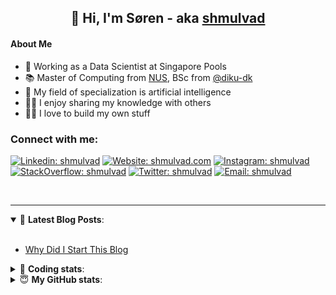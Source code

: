 <h2 align="center">
	👋 Hi, I'm Søren - aka <a href="https://shmulvad.com">shmulvad</a>
</h2>

#### About Me
- 🤖 Working as a Data Scientist at Singapore Pools
- 📚 Master of Computing from [NUS], BSc from [@diku-dk]
- 🧠 My field of specialization is artificial intelligence
- 👨‍🏫 I enjoy sharing my knowledge with others
- 👨‍💻 I love to build my own stuff

### Connect with me:

[![Linkedin: shmulvad](https://img.shields.io/badge/shmulvad-blue?style=flat&logo=Linkedin&logoColor=white)][linkedin]
[![Website: shmulvad.com](https://img.shields.io/badge/shmulvad.com-47CCCC?&style=flat&logo=Google-Chrome&logoColor=white)][website]
[![Instagram: shmulvad](https://img.shields.io/badge/-@shmulvad-purple?style=flat&logo=Instagram&logoColor=white)][instagram]
[![StackOverflow: shmulvad](https://img.shields.io/badge/shmulvad-FE7A16?style=flat&logo=stack-overflow&logoColor=white)][stackOverflow]
[![Twitter: shmulvad](https://img.shields.io/badge/@shmulvad-1ca0f1?style=flat&logo=twitter&logoColor=white)][twitter]
[![Email: shmulvad](https://img.shields.io/badge/shmulvad-D14836?style=flat&logo=gmail&logoColor=white)][mail]

<br />

---

<details open>
 <summary>📕 <b>Latest Blog Posts</b>: </summary>

<br>

<!-- BLOG-POST-LIST:START -->
- [Why Did I Start This Blog](https://shmulvad.com/blog/why-did-start-this-blog)
<!-- BLOG-POST-LIST:END -->

</details>

<!-- --- -->

<details>
 <summary>🤖 <b>Coding stats</b>: </summary>

<br>

NOTE: Doesn't track coding at work or work done in environments such as Jupyter Notebooks.

<!--START_SECTION:waka-->
![Code Time](http://img.shields.io/badge/Code%20Time-2%2C028%20hrs%2035%20mins-blue)

**I'm a Night 🦉** 

```text
🌞 Morning                481 commits         ██░░░░░░░░░░░░░░░░░░░░░░░   09.00 % 
🌆 Daytime                1376 commits        ██████░░░░░░░░░░░░░░░░░░░   25.75 % 
🌃 Evening                2240 commits        ██████████░░░░░░░░░░░░░░░   41.92 % 
🌙 Night                  1247 commits        ██████░░░░░░░░░░░░░░░░░░░   23.33 % 
```


📊 **This Week I Spent My Time On** 

```text
💬 Programming Languages: 
Python                   8 hrs 41 mins       ██████████████░░░░░░░░░░░   56.03 % 
HTML                     2 hrs 36 mins       ████░░░░░░░░░░░░░░░░░░░░░   16.83 % 
Other                    1 hr 52 mins        ███░░░░░░░░░░░░░░░░░░░░░░   12.12 % 
JavaScript               1 hr 46 mins        ███░░░░░░░░░░░░░░░░░░░░░░   11.43 % 
Bash                     14 mins             ░░░░░░░░░░░░░░░░░░░░░░░░░   01.56 % 

🔥 Editors: 
VS Code                  13 hrs 38 mins      ██████████████████████░░░   87.89 % 
Zsh                      1 hr 52 mins        ███░░░░░░░░░░░░░░░░░░░░░░   12.11 % 

🐱‍💻 Projects: 
hit-locator              7 hrs 56 mins       █████████████░░░░░░░░░░░░   51.15 % 
overvaagning-admin       7 hrs 20 mins       ████████████░░░░░░░░░░░░░   47.31 % 
Unknown Project          10 mins             ░░░░░░░░░░░░░░░░░░░░░░░░░   01.13 % 
Terminal                 3 mins              ░░░░░░░░░░░░░░░░░░░░░░░░░   00.42 % 
```


 Last Updated on 18/07/2023 18:42:42 UTC
<!--END_SECTION:waka-->

</details>

<!-- --- -->

<details>
 <summary>😇 <b>My GitHub stats</b>: </summary>

<br>

<img align="left" alt="shmulvad's Github Stats" src="https://github-readme-stats.vercel.app/api?username=shmulvad&show_icons=true&hide_border=true" />

</details>



[website]: https://shmulvad.com
[twitter]: https://twitter.com/shmulvad
[linkedin]: https://linkedin.com/in/shmulvad
[instagram]: https://instagram.com/shmulvad
[stackOverflow]: https://stackoverflow.com/users/9248793/shmulvad
[mail]: mailto:shmulvad@gmail.com
[@diku-dk]: https://github.com/diku-dk
[github]: https://github.com/shmulvad
[NUS]: https://www.nus.edu.sg